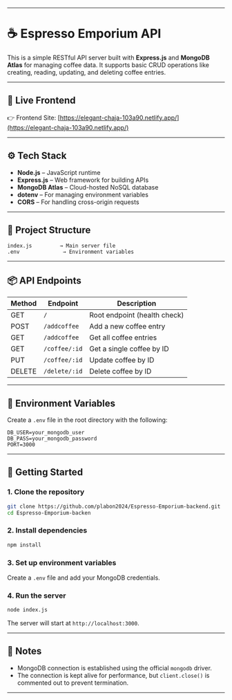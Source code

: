 
---

# ☕ Espresso Emporium  API 

This is a simple RESTful API server built with **Express.js** and **MongoDB Atlas** for managing coffee data. It supports basic CRUD operations like creating, reading, updating, and deleting coffee entries.

---

## 🔗 Live Frontend

👉 Frontend Site: [https://elegant-chaja-103a90.netlify.app/](https://elegant-chaja-103a90.netlify.app/)

---

## ⚙️ Tech Stack

* **Node.js** – JavaScript runtime
* **Express.js** – Web framework for building APIs
* **MongoDB Atlas** – Cloud-hosted NoSQL database
* **dotenv** – For managing environment variables
* **CORS** – For handling cross-origin requests

---

## 📁 Project Structure

```
index.js         → Main server file
.env              → Environment variables
```

---

## 📦 API Endpoints

| Method | Endpoint      | Description                  |
| ------ | ------------- | ---------------------------- |
| GET    | `/`           | Root endpoint (health check) |
| POST   | `/addcoffee`  | Add a new coffee entry       |
| GET    | `/addcoffee`  | Get all coffee entries       |
| GET    | `/coffee/:id` | Get a single coffee by ID    |
| PUT    | `/coffee/:id` | Update coffee by ID          |
| DELETE | `/delete/:id` | Delete coffee by ID          |

---

## 🔐 Environment Variables

Create a `.env` file in the root directory with the following:

```
DB_USER=your_mongodb_user
DB_PASS=your_mongodb_password
PORT=3000
```

---

## 🚀 Getting Started

### 1. Clone the repository

```bash
git clone https://github.com/plabon2024/Espresso-Emporium-backend.git
cd Espresso-Emporium-backen
```

### 2. Install dependencies

```bash
npm install
```

### 3. Set up environment variables

Create a `.env` file and add your MongoDB credentials.

### 4. Run the server

```bash
node index.js
```

The server will start at `http://localhost:3000`.

---

## 📝 Notes

* MongoDB connection is established using the official `mongodb` driver.
* The connection is kept alive for performance, but `client.close()` is commented out to prevent termination.

---
